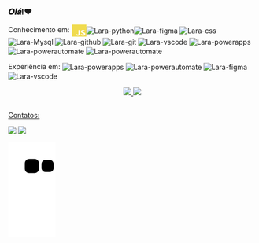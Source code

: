 ### 𝑶𝒍𝒂́!❤️



Conhecimento em: <img align="center" alt="Lara-Js" height="25" width="30" src="https://raw.githubusercontent.com/devicons/devicon/master/icons/javascript/javascript-plain.svg"><img align="center" alt="Lara-python" height="25" width="30" src="https://cdn.jsdelivr.net/gh/devicons/devicon@latest/icons/python/python-original.svg" /><img align="center" alt="Lara-figma" height="25" width="30" src="https://cdn.jsdelivr.net/gh/devicons/devicon@latest/icons/figma/figma-original.svg" />
<img align="center" alt="Lara-css" height="25" width="30" src="https://cdn.jsdelivr.net/gh/devicons/devicon@latest/icons/css3/css3-original.svg" />
<img align="center" alt="Lara-Mysql" height="70" width="80" src="https://cdn.jsdelivr.net/gh/devicons/devicon/icons/mysql/mysql-original-wordmark.svg">
<img align="center" alt="Lara-github" height="25" width="30" src="https://cdn.jsdelivr.net/gh/devicons/devicon@latest/icons/github/github-original-wordmark.svg" />
<img align="center" alt="Lara-git" height="25" width="30" src="https://cdn.jsdelivr.net/gh/devicons/devicon@latest/icons/git/git-plain-wordmark.svg" />
<img align="center" alt="Lara-vscode" height="25" width="30" src="https://cdn.jsdelivr.net/gh/devicons/devicon@latest/icons/vscode/vscode-original.svg" />
<img align="center" alt="Lara-powerapps" height="25" width="30" src="https://img.icons8.com/?size=1200&amp;id=OU2ddOKw840K&amp;format=png">
<img align="center" alt="Lara-powerautomate" height="25" width="30" src="https://img.icons8.com/?size=1200&amp;id=kTTt25v6Drpd&amp;format=png">
<img align="center" alt="Lara-powerautomate" height="25" width="30" src="https://cdn.jsdelivr.net/gh/devicons/devicon@latest/icons/powershell/powershell-original.svg" />
          


 Experiência em:  <img align="center" alt="Lara-powerapps" height="25" width="30" src="https://img.icons8.com/?size=1200&amp;id=OU2ddOKw840K&amp;format=png">
<img align="center" alt="Lara-powerautomate" height="25" width="30" src="https://img.icons8.com/?size=1200&amp;id=kTTt25v6Drpd&amp;format=png">
<img align="center" alt="Lara-figma" height="25" width="30" src="https://cdn.jsdelivr.net/gh/devicons/devicon@latest/icons/figma/figma-original.svg" />
<img align="center" alt="Lara-vscode" height="25" width="30" src="https://cdn.jsdelivr.net/gh/devicons/devicon@latest/icons/vscode/vscode-original.svg" />
          
          
          

          

 <div align="center"><a href="https://github.com/LaraSampaio20">
 <img height="150em" src="https://github-readme-stats.vercel.app/api?username=LaraSampaio20&show_icons=true&theme=dracula&include_all_commits=true&count_private=true"/>
  <img height="150em" src="https://github-readme-stats.vercel.app/api/top-langs/?username=LaraSampaio20&layout=compact&langs_count=7&theme=dracula"/>
</div> 
  
  ##
   Contatos:
  
  <div>
  <a href="https://www.linkedin.com/in/larasampaio/" target="_blank"><img src="https://img.shields.io/badge/-LinkedIn-%230077B5?style=for-the-badge&logo=linkedin&logoColor=white" target="_blank"></a>
 <a href="mailto:larasampaio2394@gmail.com"><img src="https://img.shields.io/badge/Gmail-D14836?style=for-the-badge&logo=gmail&logoColor=white" target="_blank"></a>
    
  ![Snake animation](https://github.com/LaraSampaio20/LaraSampaio20/blob/output/github-contribution-grid-snake.svg)
    
  </div>
